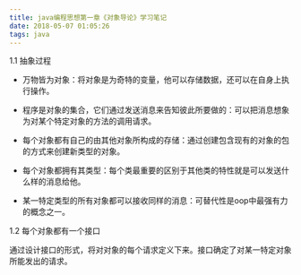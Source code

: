 ```yaml
---
title: java编程思想第一章《对象导论》学习笔记
date: 2018-05-07 01:05:26
tags: java
---
```


1.1 抽象过程

- 万物皆为对象：将对象是为奇特的变量，他可以存储数据，还可以在自身上执行操作。

- 程序是对象的集合，它们通过发送消息来告知彼此所要做的：可以把消息想象为对某个特定对象的方法的调用请求。

- 每个对象都有自己的由其他对象所构成的存储：通过创建包含现有的对象的包的方式来创建新类型的对象。

- 每个对象都拥有其类型：每个类最重要的区别于其他类的特性就是可以发送什么样的消息给他。

- 某一特定类型的所有对象都可以接收同样的消息：可替代性是oop中最强有力的概念之一。

1.2 每个对象都有一个接口

通过设计接口的形式，将对对象的每个请求定义下来。接口确定了对某一特定对象所能发出的请求。

 